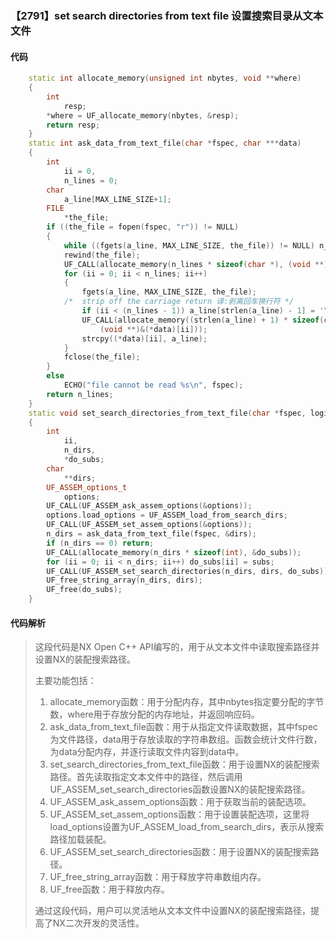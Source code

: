 ### 【2791】set search directories from text file 设置搜索目录从文本文件

#### 代码

```cpp
    static int allocate_memory(unsigned int nbytes, void **where)  
    {  
        int  
            resp;  
        *where = UF_allocate_memory(nbytes, &resp);  
        return resp;  
    }  
    static int ask_data_from_text_file(char *fspec, char ***data)  
    {  
        int  
            ii = 0,  
            n_lines = 0;  
        char  
            a_line[MAX_LINE_SIZE+1];  
        FILE  
            *the_file;  
        if ((the_file = fopen(fspec, "r")) != NULL)  
        {  
            while ((fgets(a_line, MAX_LINE_SIZE, the_file)) != NULL) n_lines++;  
            rewind(the_file);  
            UF_CALL(allocate_memory(n_lines * sizeof(char *), (void **)data));  
            for (ii = 0; ii < n_lines; ii++)  
            {  
                fgets(a_line, MAX_LINE_SIZE, the_file);  
            /*  strip off the carriage return 译:剥离回车换行符 */  
                if (ii < (n_lines - 1)) a_line[strlen(a_line) - 1] = '\0';  
                UF_CALL(allocate_memory((strlen(a_line) + 1) * sizeof(char),   
                    (void **)&(*data)[ii]));  
                strcpy((*data)[ii], a_line);  
            }  
            fclose(the_file);  
        }  
        else  
            ECHO("file cannot be read %s\n", fspec);  
        return n_lines;  
    }  
    static void set_search_directories_from_text_file(char *fspec, logical subs)  
    {  
        int  
            ii,  
            n_dirs,  
            *do_subs;  
        char  
            **dirs;  
        UF_ASSEM_options_t  
            options;  
        UF_CALL(UF_ASSEM_ask_assem_options(&options));  
        options.load_options = UF_ASSEM_load_from_search_dirs;  
        UF_CALL(UF_ASSEM_set_assem_options(&options));  
        n_dirs = ask_data_from_text_file(fspec, &dirs);  
        if (n_dirs == 0) return;  
        UF_CALL(allocate_memory(n_dirs * sizeof(int), &do_subs));  
        for (ii = 0; ii < n_dirs; ii++) do_subs[ii] = subs;  
        UF_CALL(UF_ASSEM_set_search_directories(n_dirs, dirs, do_subs));  
        UF_free_string_array(n_dirs, dirs);  
        UF_free(do_subs);  
    }

```

#### 代码解析

> 这段代码是NX Open C++ API编写的，用于从文本文件中读取搜索路径并设置NX的装配搜索路径。
>
> 主要功能包括：
>
> 1. allocate_memory函数：用于分配内存，其中nbytes指定要分配的字节数，where用于存放分配的内存地址，并返回响应码。
> 2. ask_data_from_text_file函数：用于从指定文件读取数据，其中fspec为文件路径，data用于存放读取的字符串数组。函数会统计文件行数，为data分配内存，并逐行读取文件内容到data中。
> 3. set_search_directories_from_text_file函数：用于设置NX的装配搜索路径。首先读取指定文本文件中的路径，然后调用UF_ASSEM_set_search_directories函数设置NX的装配搜索路径。
> 4. UF_ASSEM_ask_assem_options函数：用于获取当前的装配选项。
> 5. UF_ASSEM_set_assem_options函数：用于设置装配选项，这里将load_options设置为UF_ASSEM_load_from_search_dirs，表示从搜索路径加载装配。
> 6. UF_ASSEM_set_search_directories函数：用于设置NX的装配搜索路径。
> 7. UF_free_string_array函数：用于释放字符串数组内存。
> 8. UF_free函数：用于释放内存。
>
> 通过这段代码，用户可以灵活地从文本文件中设置NX的装配搜索路径，提高了NX二次开发的灵活性。
>
